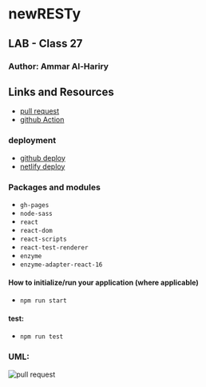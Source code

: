 # newRESTy
## LAB - Class 27

### Author: Ammar Al-Hariry

## Links and Resources
- [pull request](https://github.com/401-advanced-javascript-ammar-hariry/newRESTy/pull/1)
- [github Action](https://github.com/401-advanced-javascript-ammar-hariry/newRESTy/runs/819986135)

### deployment
- [github deploy](https://401-advanced-javascript-ammar-hariry.github.io/newRESTy/)
- [netlify deploy](https://tender-hugle-0c1407.netlify.app/)

### Packages and modules
- ``gh-pages``
- ``node-sass``
- ``react``
- ``react-dom``
- ``react-scripts``
- ``react-test-renderer``
- ``enzyme``
- ``enzyme-adapter-react-16``
#### How to initialize/run your application (where applicable)
- ``npm run start``

#### test:
- ``npm run test``

### UML:
![pull request](https://i.ibb.co/BNHq0S6/react-uml.png)

